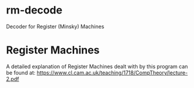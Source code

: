 # rm-decode
Decoder for Register (Minsky) Machines

# Register Machines
A detailed explanation of Register Machines dealt with by this program can be found at:
https://www.cl.cam.ac.uk/teaching/1718/CompTheory/lecture-2.pdf
